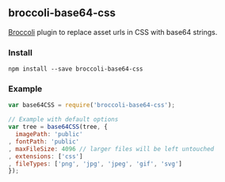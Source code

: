 ## broccoli-base64-css

[Broccoli](https://github.com/broccolijs/broccoli) plugin to replace asset urls in CSS with base64 strings.

### Install
```
npm install --save broccoli-base64-css
```

### Example
```js
var base64CSS = require('broccoli-base64-css');

// Example with default options
var tree = base64CSS(tree, {
  imagePath: 'public'
, fontPath: 'public'
, maxFileSize: 4096 // larger files will be left untouched
, extensions: ['css']
, fileTypes: ['png', 'jpg', 'jpeg', 'gif', 'svg']
});
```



